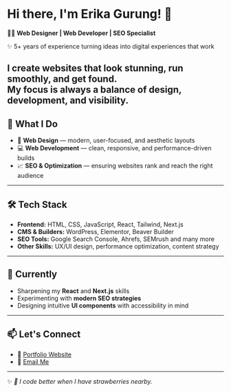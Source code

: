 <!--
**eriiikaaa/eriiikaaa** is a ✨ _special_ ✨ repository because its `README.md` (this file) appears on your GitHub profile.

Here are some ideas to get you started:

- 🔭 I’m currently working on ...
- 🌱 I’m currently learning ...
- 👯 I’m looking to collaborate on ...
- 🤔 I’m looking for help with ...
- 💬 Ask me about ...
- 📫 How to reach me: ...
- 😄 Pronouns: ...
- ⚡ Fun fact: ...
-->

# Hi there, I'm Erika Gurung! 👋  

👩‍💻 **Web Designer | Web Developer | SEO Specialist**  

✨ 5+ years of experience turning ideas into digital experiences that work  

I create websites that look stunning, run smoothly, and get found.  
My focus is always a balance of **design, development, and visibility**.  
---

## 🚀 What I Do
- 🎨 **Web Design** — modern, user-focused, and aesthetic layouts  
- 💻 **Web Development** — clean, responsive, and performance-driven builds  
- 📈 **SEO & Optimization** — ensuring websites rank and reach the right audience  

---

## 🛠️ Tech Stack
- **Frontend:** HTML, CSS, JavaScript, React, Tailwind, Next.js
- **CMS & Builders:** WordPress, Elementor, Beaver Builder
- **SEO Tools:** Google Search Console, Ahrefs, SEMrush and many more 
- **Other Skills:** UX/UI design, performance optimization, content strategy  

---

## 🌱 Currently
- Sharpening my **React** and **Next.js** skills  
- Experimenting with **modern SEO strategies**  
- Designing intuitive **UI components** with accessibility in mind  

---

## 📫 Let's Connect
- 💼 [Portfolio Website](erikagurung.com)  
- 📧 [Email Me](mailto:erika9r9@gmail.com)  
<!-- - 🐦 [Twitter](#)  
- 💻 [LinkedIn](#)   -->

---

✨ *🍓 I code better when I have strawberries nearby.*  

